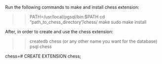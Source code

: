 Run the following commands to make and install chess extension:

>> PATH=/usr/local/pgsql/bin:$PATH
>> cd “path_to_chess_directory”/chess/
>> make
>> sudo make install


After, in order to create and use the chess extension:

>> createdb chess (or any other name you want for the database)
>> psql chess

chess=# CREATE EXTENSION chess;
